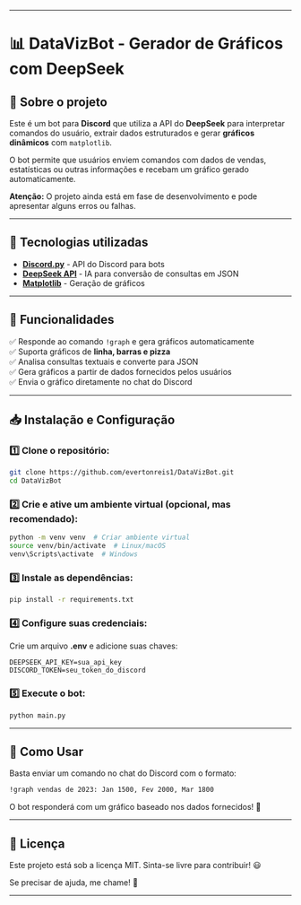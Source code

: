 

---

# 📊 DataVizBot - Gerador de Gráficos com DeepSeek

## 🚀 Sobre o projeto
Este é um bot para **Discord** que utiliza a API do **DeepSeek** para interpretar comandos do usuário, extrair dados estruturados e gerar **gráficos dinâmicos** com `matplotlib`.

O bot permite que usuários enviem comandos com dados de vendas, estatísticas ou outras informações e recebam um gráfico gerado automaticamente.

**Atenção:** O projeto ainda está em fase de desenvolvimento e pode apresentar alguns erros ou falhas.

---

## 🔧 Tecnologias utilizadas
- **[Discord.py](https://discordpy.readthedocs.io/en/stable/)** - API do Discord para bots
- **[DeepSeek API](https://deepseek.com/)** - IA para conversão de consultas em JSON
- **[Matplotlib](https://matplotlib.org/)** - Geração de gráficos

---

## 📌 Funcionalidades
✅ Responde ao comando `!graph` e gera gráficos automaticamente  
✅ Suporta gráficos de **linha, barras e pizza**  
✅ Analisa consultas textuais e converte para JSON  
✅ Gera gráficos a partir de dados fornecidos pelos usuários  
✅ Envia o gráfico diretamente no chat do Discord  

---

## 📥 Instalação e Configuração
### 1️⃣ Clone o repositório:
```bash
git clone https://github.com/evertonreis1/DataVizBot.git
cd DataVizBot
```

### 2️⃣ Crie e ative um ambiente virtual (opcional, mas recomendado):
```bash
python -m venv venv  # Criar ambiente virtual
source venv/bin/activate  # Linux/macOS
venv\Scripts\activate  # Windows
```

### 3️⃣ Instale as dependências:
```bash
pip install -r requirements.txt
```

### 4️⃣ Configure suas credenciais:
Crie um arquivo **.env** e adicione suas chaves:
```env
DEEPSEEK_API_KEY=sua_api_key
DISCORD_TOKEN=seu_token_do_discord
```

### 5️⃣ Execute o bot:
```bash
python main.py
```

---

## 🎯 Como Usar
Basta enviar um comando no chat do Discord com o formato:
```bash
!graph vendas de 2023: Jan 1500, Fev 2000, Mar 1800
```
O bot responderá com um gráfico baseado nos dados fornecidos! 🎉


---

## 📜 Licença
Este projeto está sob a licença MIT. Sinta-se livre para contribuir! 😃

Se precisar de ajuda, me chame! 🚀

---
